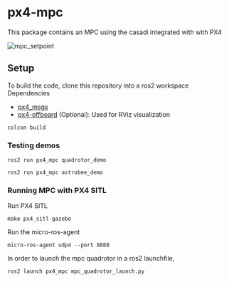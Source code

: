 # px4-mpc
This package contains an MPC using the casadi integrated with with PX4

![mpc_setpoint](https://github.com/Jaeyoung-Lim/px4-mpc/assets/5248102/35dae5bf-626e-4272-a552-5f5d7e3c04cd)

## Setup
To build the code, clone this repository into a ros2 workspace
Dependencies
- [px4_msgs](https://github.com/PX4/px4_msgs/pull/15)
- [px4-offboard](https://github.com/Jaeyoung-Lim/px4-offboard) (Optional): Used for RViz visualization

```
colcon build
```

### Testing demos
```
ros2 run px4_mpc quadrotor_demo
```
```
ros2 run px4_mpc astrobee_demo

```
### Running MPC with PX4 SITL
Run PX4 SITL
```
make px4_sitl gazebo
```

Run the micro-ros-agent
```
micro-ros-agent udp4 --port 8888
```

In order to launch the mpc quadrotor in a ros2 launchfile,
```
ros2 launch px4_mpc mpc_quadrotor_launch.py 
```
